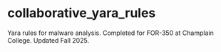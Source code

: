 # collaborative_yara_rules
Yara rules for malware analysis. Completed for FOR-350 at Champlain College. Updated Fall 2025. 
